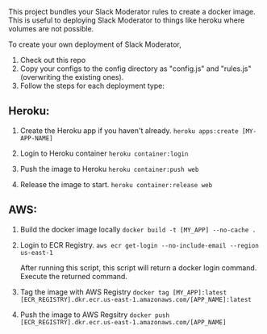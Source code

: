 This project bundles your Slack Moderator rules to create a docker image. This is useful to deploying Slack Moderator to things like heroku
where volumes are not possible.

To create your own deployment of Slack Moderator,
1. Check out this repo
2. Copy your configs to the config directory as "config.js" and "rules.js" (overwriting the existing ones).
3. Follow the steps for each deployment type:

## Heroku:

  1. Create the Heroku app if you haven't already.
      `heroku apps:create [MY-APP-NAME]`

  2. Login to Heroku container
      `heroku container:login`

  3. Push the image to Heroku
      `heroku container:push web`
      
  4. Release the image to start.
      `heroku container:release web`

## AWS:
  1. Build the docker image locally
      `docker build -t [MY_APP] --no-cache .`

  2. Login to ECR Registry.
      `aws ecr get-login --no-include-email --region us-east-1`

     After running this script, this script will return a docker login command. Execute the returned command.

  3. Tag the image with AWS Registry
      `docker tag [MY_APP]:latest [ECR_REGISTRY].dkr.ecr.us-east-1.amazonaws.com/[APP_NAME]:latest`

  4. Push the image to AWS Regsitry
      `docker push [ECR_REGISTRY].dkr.ecr.us-east-1.amazonaws.com/[APP_NAME]`
